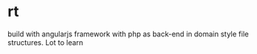 # rt
build with angularjs framework with php as back-end in domain style file structures. Lot to learn
